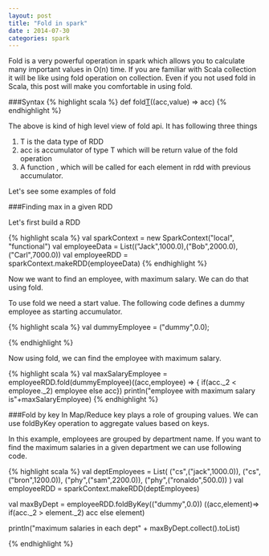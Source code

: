 ```yaml
---           
layout: post
title: "Fold in spark"
date : 2014-07-30
categories: spark
---
```

Fold is a very powerful operation in spark which allows you to calculate many important values in O(n) time. If you are familiar with Scala collection it will be like using fold operation on collection. Even if you not used fold in Scala, this post will make you comfortable in using fold.

###Syntax
{% highlight scala %}
def fold[T](acc:T)((acc,value) => acc)
{% endhighlight %}

The above is kind of high level view of fold api. It has following three things

1. T is the data type of RDD
2. acc is accumulator of type T which will be return value of the fold operation
3. A function , which will be called for each element in rdd with previous accumulator.


Let's see some examples of fold 

###Finding max in a given RDD

Let's first build a RDD

{% highlight scala %}
 val sparkContext = new SparkContext("local", "functional")
 val employeeData = List(("Jack",1000.0),("Bob",2000.0),("Carl",7000.0))
 val employeeRDD = sparkContext.makeRDD(employeeData)
{% endhighlight %}

Now we want to find an employee, with maximum salary. We can do that using fold. 

To use fold we need a start value. The following code defines a dummy employee as starting accumulator.

{% highlight scala %}
 val dummyEmployee = ("dummy",0.0);

{% endhighlight %}

Now using fold, we can find the employee with maximum salary.

{% highlight scala %}
val maxSalaryEmployee = employeeRDD.fold(dummyEmployee)((acc,employee) => { 
if(acc._2 < employee._2) employee else acc})
println("employee with maximum salary is"+maxSalaryEmployee)
{% endhighlight %}


###Fold by key
In Map/Reduce key plays a role of grouping values. We can use foldByKey operation to aggregate values based on keys.

In this example, employees are grouped by department name. If you want to find the maximum salaries in a given department we can use following code.

{% highlight scala %}
  val deptEmployees = List(
      ("cs",("jack",1000.0)),
      ("cs",("bron",1200.0)),
      ("phy",("sam",2200.0)),
      ("phy",("ronaldo",500.0))
    )
  val employeeRDD = sparkContext.makeRDD(deptEmployees)

  val maxByDept = employeeRDD.foldByKey(("dummy",0.0))
  ((acc,element)=> if(acc._2 > element._2) acc else element)
  
  println("maximum salaries in each dept" + maxByDept.collect().toList)

{% endhighlight %}






